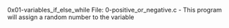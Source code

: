 0x01-variables_if_else_while
File: 0-positive_or_negative.c - This program will assign a random number to the variable
